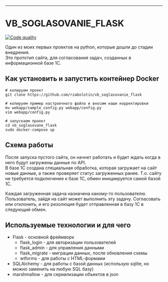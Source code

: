 ---
# VB_SOGLASOVANIE_FLASK
[![Code quality](https://github.com/rzabolotin/vb_soglasovanie_flask/actions/workflows/code-quality.yml/badge.svg?branch=master)](https://github.com/rzabolotin/vb_soglasovanie_flask/actions/workflows/code-quality.yml)

Один из моих первых проектов на python, которые дошли до стадии внедрения.  
Это прототип сайта, для согласования задач, созданных в информационной базе 1С.


## Как установить и запустить контейнер Docker

```
# копируем проект
git clone https://github.com/rzabolotin/vb_soglasovanie_flask
```

```
# копируем пример настроечного файла и вносим наши корректировки
mv webapp/sample_config.py webapp/config.py
vim webapp/config.py 
```

```
# запускаем проект
cd vb_soglasovane_flask
sudo docker-compose up
```

## Схема работы
После запуска пустого сайта, он начнет работать и будет ждать когда в него будут загружены данные по API.  
В базе 1С создана специальная обработка, которая загружает на сайт новые данные, а также проверяет статус загруженных ранее.
Т.о. сайту не требуется подключение к базе 1С, обмен инициируется самой базой 1С.

Каждая загруженная задача назначена какому-то пользователю.  
Пользователь, зайдя на сайт может выполнить эту задачу.
Согласовать или отклонить, и его резолюция будет отправленная в базу 1С в следующий обмен.



## Используемые технологии и для чего
* Flask - основной фреймворк
    * flask_login - для авторизации пользователей
    * flask_admin - для управления данными
    * flask_migrate - миграции данных, после обновления схемы
    * wtforms - для работы с HTML-формами
* SQLAlchemy - для работы с базой данных (использую sqlite, но можно заменить на любую SQL базу)  
* marshmallow - для сериализации объектов в json


